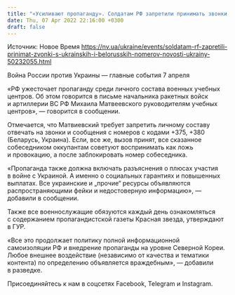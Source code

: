 ```yaml
---
title: "«Усиливают пропаганду». Солдатам РФ запретили принимать звонки с украинских номеров и заставляют читать Красную звезду — разведка Украины"
date: Thu, 07 Apr 2022 22:16:00 +0300
draft: false
---
```

Источник: Новое Время https://nv.ua/ukraine/events/soldatam-rf-zapretili-prinimat-zvonki-s-ukrainskih-i-belorusskih-nomerov-novosti-ukrainy-50232055.html


Война России против Украины — главные события 7 апреля

«РФ ужесточает пропаганду среди личного состава военных учебных центров. Об этом говорится в письме начальника ракетных войск и артиллерии ВС РФ Михаила Матвеевского руководителям учебных центров», — говорится в сообщении.

Отмечается, что Матвиевский требует запретить личному составу отвечать на звонки и сообщения с номеров с кодами +375, +380 (Беларусь, Украина). Если, все же, вызов принят, все сказанное собеседником оккупантам советуют воспринимать как ложь и провокацию, а после заблокировать номер собеседника.

«Пропаганда также должна включать разъяснения о плюсах участия в войне с Украиной. А именно о социальных гарантиях и повышенных выплатах. Все украинские и „прочие“ ресурсы объявляются распространяющими фейки и недостоверную информацию», — добавили в сообщении.

 Также все военнослужащие обязуются каждый день ознакомляться с содержанием пропагандистской газеты Красная звезда, утверждают в ГУР.

«Все это продолжает политику полной информационной самоизоляции РФ и внедрение пропаганды на уровне Северной Кореи. Любое внешнее воздействие (независимо от качества и тематики контента) по определению объявляется враждебным», — добавили в разведке.

Присоединяйтесь к нам в соцсетях Facebook, Telegram и Instagram.

